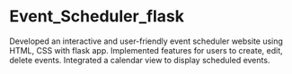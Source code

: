 # Event_Scheduler_flask
Developed an interactive and user-friendly event scheduler website using HTML, CSS with flask app. Implemented features for users to create, edit, delete events. Integrated a calendar view to display scheduled events.
